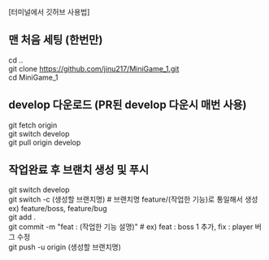 [터미널에서 깃허브 사용법]

  ## 맨 처음 세팅 (한번만)
cd ..  
git clone https://github.com/jinu217/MiniGame_1.git  
cd MiniGame_1  

  ## develop 다운로드 (PR된 develop 다운시 매번 사용)  
git fetch origin  
git switch develop  
git pull origin develop  

  ## 작업완료 후 브랜치 생성 및 푸시  
git switch develop  
git switch -c (생성할 브랜치명)    # 브랜치명 feature/(작업한 기능)로 통일해서 생성 ex) feature/boss, feature/bug  
git add .  
git commit -m "feat : (작업한 기능 설명)"    # ex) feat : boss 1 추가, fix : player 버그 수정  
git push -u origin (생성할 브랜치명)  
